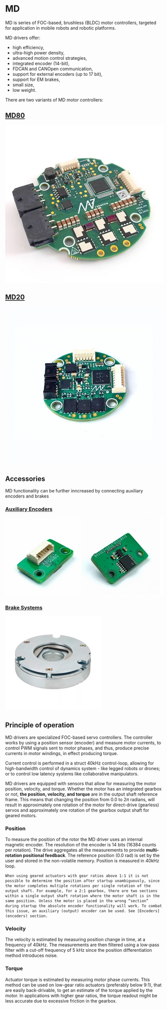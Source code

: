# MD
MD is series of FOC-based, brushless (BLDC) motor controllers, targeted for application in mobile robots and robotic platforms.

MD drivers offer:
- high efficiency,
- ultra-high power density,
- advanced motion control strategies, 
- integrated encoder (14-bit),
- FDCAN and CANOpen communication,
- support for external encoders (up to 17 bit),
- support for EM brakes,
- small size,
- low weight.

There are two variants of MD motor controllers:

## [MD80](/MD/MD80)
![MD80](./images/MD80/md80.webp)

## [MD20](/MD/MD20)
![MD20](./images/md20.webp)

## Accessories 
MD functionality can be further inncreased by connecting auxiliary encoders and brakes

### [Auxiliary Encoders](/MD/encoders)
![Aux Encoders](./images/output_encoders.jpg)

### [Brake Systems](/MD/brakes)
![Brake System](./images/brake_overview.png)

## Principle of operation

MD drivers are specialized FOC-based servo controllers. The controller works by using a position sensor (encoder) and measure motor currents, to control PWM signals sent to motor phases, and thus, produce precise currents in motor windings, in effect producing torque.

Current control is performed in a struct 40kHz control-loop, allowing for high-bandwidth control of dynamics system - like legged robots or drones; or to control low latency systems like collaborative manipulators.

MD drivers are equipped with sensors that allow for measuring the motor position, velocity, and torque. Whether the motor has an integrated gearbox or not, **the position, velocity, and torque** are in the output shaft reference frame. This means that changing the position from 0.0 to 2$\pi$ radians, will result in approximately one rotation of the motor for direct-drive (gearless) servos and approximately one rotation of the gearbox output shaft for geared motors.

### Position

To measure the position of the rotor the MD driver uses an internal magnetic encoder. The resolution of the encoder is 14 bits (16384 counts per rotation). The drive aggregates all the measurements to provide **multi-rotation positional feedback**. The reference position (0.0 rad) is set by the user and stored in the non-volatile memory. Position is measured in 40kHz loop.

```{note}
When using geared actuators with gear ratios above 1:1 it is not possible to determine the position after startup unambiguously, since the motor completes multiple rotations per single rotation of the output shaft. For example, for a 2:1 gearbox, there are two sections within a single output shaft rotation where the motor shaft is in the same position. Unless the motor is placed in the wrong “section” during startup the absolute encoder functionality will work. To combat this issue, an auxiliary (output) encoder can be used. See [Encoders](encoders) section.
```

### Velocity

The velocity is estimated by measuring position change in time, at a frequency of 40kHz. The measurements are then filtered using a low-pass filter with a cut-off frequency of 5 kHz since the position differentiation method introduces noise.

### Torque

Actuator torque is estimated by measuring motor phase currents. This method can be used on low-gear ratio actuators (preferably below 9:1), that are easily back-drivable, to get an estimate of the torque applied by the motor. In applications with higher gear ratios, the torque readout might be less accurate due to excessive friction in the gearbox.


